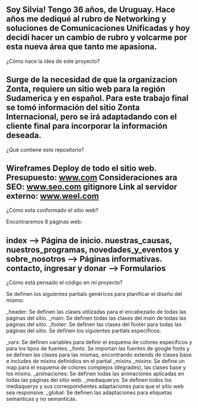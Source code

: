 Soy Silvia! Tengo 36 años, de Uruguay. Hace años me dediqué al rubro de Networking y soluciones de Comunicaciones Unificadas y hoy decidi hacer un cambio de rubro y volcarme por esta nueva área que tanto me apasiona.
-----------------------------------------------------------------------------------------------------------
¿Cómo nace la idea de este proyecto?

Surge de la necesidad de que la organizacion Zonta, requiere un sitio web para la región Sudamerica y en español. Para este trabajo final se tomó información del sitio Zonta Internacional, pero se irá adaptadando con el cliente final para incorporar la información deseada.
-----------------------------------------------------------------------------------------------------------
¿Qué contiene este repositorio?

Wireframes
Deploy de todo el sitio web.
Presupuesto: www.com
Consideraciones ara SEO: www.seo.com
gitignore
Link al servidor externo: www.weel.com
-----------------------------------------------------------------------------------------------------------
¿Cómo esta conformado el sitio web?

Encontraremos 8 páginas web:

index --> Página de inicio.
nuestras_causas, nuestros_programas, novedades_y_eventos y sobre_nosotros --> Páginas informativas.
contacto, ingresar y donar --> Formularios
-----------------------------------------------------------------------------------------------------------
¿Cómo está pensado el código en mi proyecto?

Se definen los siguientes partials genéricos para planificar el diseño del mismo:

_header: Se definen las clases utilizadas para el encabezado de todas las páginas del sitio.
_main: Se definen todas las clases del main de todas las páginas del sitio.
_footer: Se definen las clases del footer para todas las páginas del sitio.
Se definen los siguientes partials específicos:

_vars: Se definen variables para definir el esquema de colores específicos y para los tipos de fuentes.
_fonts: Se importan las fuentes de google fonts y se definen las clases para las mismas, encontrando extends de clases base e includes de mixins definidios en el partial _mixins
_mixins: Se define un map para el esquema de colores complejos (degrades), las clases base y los mixins.
_animaciones: Se definen todas las animaciones aplicadas en todas las páginas del sitio web.
_mediaquerys: Se definen todos los mediaquerys y sus correspondientes adaptaciones para que el sitio web sea responsive.
_global: Se definen las adaptaciones para etiquetas semanticas y no semanticas.
